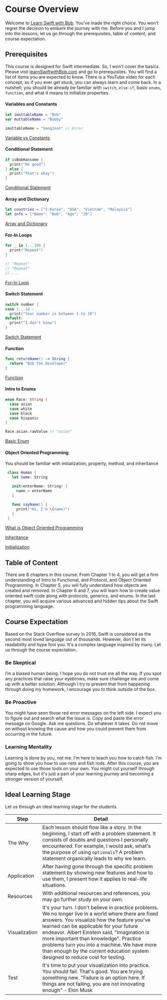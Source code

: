 # Course Overview
Welcome to [Learn Swift with Bob](https://udemy.com/learn-swift-with-bob/). You've made the right choice. You won't regret the decision to embark the journey with me. Before you and I jump into the lessons, let us go through the prerequisites, table of content, and course expectation.

## Prerequisites
This course is designed for Swift intermediate. So, I won't cover the basics. Please visit [learnSwiftwithBob.com](https://learnSwiftwithBob.com) and go to prerequisites. You will find a list of items you are expected to know. There is a YouTube video for each concept, so if you ever get stuck, you can always learn and come back. In a nutshell, you should be already be familiar with `switch`, `else-if`, basic `enums`, `function`, and what it means to initialize properties.

#### Variables and Constants
```swift
let imuttableName = "Bob"
var muttableName = "Bobby"

imuttableName = "SangJoon" // Error
```

[Variable vs Constants](https://www.youtube.com/watch?v=W8l-Kt_aKNo&list=PL8btZwalbjYlRZh8Q1VK80Ly0YsZ7PZxx&index=1)

#### Conditional Statement
```swift
if isBobHansome {
  print("He good")
} else {
  print("That's okay")
}
```

[Conditional Statement](https://www.youtube.com/watch?v=ayuB4HChkI0&index=2&list=PL8btZwalbjYlRZh8Q1VK80Ly0YsZ7PZxx)

#### Array and Dictionary
```swift
let countries = ["S.Korea", "USA", "Vietnam", "Malaysia"]
let info = ["Name": "Bob", "Age": "20"]
```

[Array and Dictionary](https://www.youtube.com/watch?v=yfFkj_8c70o&index=3&list=PL8btZwalbjYlRZh8Q1VK80Ly0YsZ7PZxx)

#### For-In Loops
```swift
for _ in 1...100 {
  print("Repeat")
}

// "Repeat"
// "Repeat"
// ...
```

[For-In Loop](https://www.youtube.com/watch?v=bPrdNIEoZio&list=PL8btZwalbjYlRZh8Q1VK80Ly0YsZ7PZxx&index=4)

#### Switch Statement
```swift
switch number {
case 1...10 :
  print("Your number is between 1 to 10")
default:
  print("I don't know")
}
```

[Switch Statement](https://www.youtube.com/watch?v=Q-X3Xbr6LP8&index=5&list=PL8btZwalbjYlRZh8Q1VK80Ly0YsZ7PZxx)

#### Function
```swift
func returnName() -> String {
  return "Bob the Developer"
}
```

[Function](https://www.youtube.com/watch?v=mvteZcbFRbA&list=PL8btZwalbjYlRZh8Q1VK80Ly0YsZ7PZxx&index=6)


#### Intro to Enums
```swift
enum Race: String {
  case asian
  case white
  case black
  case hispanic
}

Race.asian.rawValue // "asian"
```

[Basic Enum](https://www.youtube.com/watch?v=DHCgaQ5GeR4&list=PL8btZwalbjYlRZh8Q1VK80Ly0YsZ7PZxx&index=8)


#### Object Oriented Programming
You should be familiar with initialization, property, method, and inheritance

```swift
 class Human {
   let name: String

   init(enterName: String) {
     name = enterName
   }

   func sayName() {
     print("Hi, I'm \(name)")
   }
 }
```

[What is Object Oriented Programming](https://www.youtube.com/watch?v=orvmHi498YI&index=9&list=PL8btZwalbjYlRZh8Q1VK80Ly0YsZ7PZxx)

[Inheritance](https://www.youtube.com/watch?v=YtA1b7dX_ZE&list=PL8btZwalbjYlRZh8Q1VK80Ly0YsZ7PZxx&index=10)

[Initialization](https://www.youtube.com/watch?v=Jejtrj9Xfpk&index=11&list=PL8btZwalbjYlRZh8Q1VK80Ly0YsZ7PZxx)


## Table of Content
There are 8 chapters in this course. From Chapter 1 to 4, you will get a firm understanding of Intro to Functional, and Protocol, and Object Oriented Programming. In Chapter 5, you will fully understand how objects are created and removed. In Chapter 6 and 7, you will learn how to create value oriented swift code along with protocols, generics, and enums. In the last chapter, you will acquire various advanced and hidden tips about the Swift programming language.

## Course Expectation
Based on the Stack Overflow survey in 2016, Swift is considered as the second most loved language out of thousands. However, don't let its readability and hype fool you. It's a complex language inspired by many. Let us through the course expectation.

### Be Skeptical
I’m a biased human being. I hope you do not trust me all the way. If you spot any practices that raise your eyebrows, make sure challenge me and come up with a better solution. Although I try to prevent that from happening through doing my homework, I encourage you to think outside of the box.

### Be Proactive
You might have seen those red error messages on the left side. I expect you to figure out and search what the issue is. Copy and paste the error message on Google. Ask me questions. Do whatever it takes. Do not move on without knowing the cause and how you could prevent them from occurring in the future.

### Learning Mentality
Learning is done by you, not me. I’m here to teach you how to catch fish. I’m going to show you how to use nets and fish rods. After this course, you are expected to use those tools on your own. You might cut yourself through sharp edges, but it's just a part of your learning journey and becoming a stronger version of yourself.

## Ideal Learning Stage
Let us through an ideal learning stage for the students.


| Step | Detail |
| --- | --- |
| The Why | Each lesson should flow like a story. In the beginning, I start off with a problem statement. It consists of doubts and questions I personally encountered. For example, I would ask, what's the purpose of using `optionals`? A problem statement organically leads to why we learn.
| Application | After having gone through the specific problem statement by showing new features and how to use them, I present how it applies to real-life situations.
| Resources | With additional resources and references, you may go further study on your own. | 
| Visualization | It's your turn. I don't believe in practice problems. We no longer live in a world where there are fixed answers. You visualize how the feature you've learned can be applicable for your future endeavor. Albert Einstein said, "Imagination is more important than knowledge". Practice problems turn you into a machine. We have more than enough by the current education system designed to reduce cost for testing.
| Test |  It's time to put your visualization into practice. You should fail. That's good. You are trying something new. "Failure is an option here. If things are not failing, you are not innovating enough" - Elon Musk |
